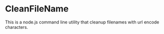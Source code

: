 # CleanFileName

This is a node.js command line utility that cleanup filenames with url encode characters.
